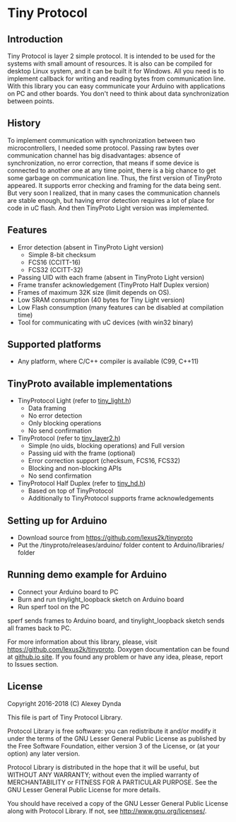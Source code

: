 # Tiny Protocol

## Introduction

Tiny Protocol is layer 2 simple protocol. It is intended to be used for the systems with
small amount of resources. It is also can be compiled for desktop Linux system, and it can
be built it for Windows. All you need is to implement callback for writing and
reading bytes from communication line.
With this library you can easy communicate your Arduino with applications
on PC and other boards. You don't need to think about data synchronization
between points.

## History

To implement communication with synchronization between two microcontrollers, I needed some
protocol. Passing raw bytes over communication channel has big disadvantages: absence of 
synchronization, no error correction, that means if some device is connected to another 
one at any time point, there is a big chance to get some garbage on communication line.
Thus, the first version of TinyProto appeared. It supports error checking and framing for
the data being sent. But very soon I realized, that in many cases the communication channels
are stable enough, but having error detection requires a lot of place for code in uC flash.
And then TinyProto Light version was implemented.

## Features

 * Error detection (absent in TinyProto Light version)
   * Simple 8-bit checksum
   * FCS16 (CCITT-16)
   * FCS32 (CCITT-32)
 * Passing UID with each frame (absent in TinyProto Light version)
 * Frame transfer acknowledgement (TinyProto Half Duplex version)
 * Frames of maximum 32K size (limit depends on OS).
 * Low SRAM consumption (40 bytes for Tiny Light version)
 * Low Flash consumption (many features can be disabled at compilation time)
 * Tool for communicating with uC devices (with win32 binary)

## Supported platforms

 * Any platform, where C/C++ compiler is available (C99, C++11)

## TinyProto available implementations

 * TinyProtocol Light (refer to [tiny_light.h](inc/tiny_light.h))
   * Data framing
   * No error detection
   * Only blocking operations
   * No send confirmation
 * TinyProtocol (refer to [tiny_layer2.h](inc/tiny_layer2.h))
   * Simple (no uids, blocking operations) and Full version
   * Passing uid with the frame (optional)
   * Error correction support (checksum, FCS16, FCS32)
   * Blocking and non-blocking APIs
   * No send confirmation
 * TinyProtocol Half Duplex (refer to [tiny_hd.h](inc/tiny_hd.h))
   * Based on top of TinyProtocol
   * Additionally to TinyProtocol supports frame acknowledgements

## Setting up for Arduino

 * Download source from https://github.com/lexus2k/tinyproto
 * Put the /tinyproto/releases/arduino/ folder content  to Arduino/libraries/ folder

## Running demo example for Arduino

 * Connect your Arduino board to PC
 * Burn and run tinylight_loopback sketch on Arduino board
 * Run sperf tool on the PC

sperf sends frames to Arduino board, and tinylight_loopback sketch sends all frames back to PC.


For more information about this library, please, visit https://github.com/lexus2k/tinyproto.
Doxygen documentation can be found at [github.io site](http://lexus2k.github.io/tinyproto).
If you found any problem or have any idea, please, report to Issues section.

## License

Copyright 2016-2018 (C) Alexey Dynda

This file is part of Tiny Protocol Library.

Protocol Library is free software: you can redistribute it and/or modify
it under the terms of the GNU Lesser General Public License as published by
the Free Software Foundation, either version 3 of the License, or
(at your option) any later version.

Protocol Library is distributed in the hope that it will be useful,
but WITHOUT ANY WARRANTY; without even the implied warranty of
MERCHANTABILITY or FITNESS FOR A PARTICULAR PURPOSE.  See the
GNU Lesser General Public License for more details.

You should have received a copy of the GNU Lesser General Public License
along with Protocol Library.  If not, see <http://www.gnu.org/licenses/>.

